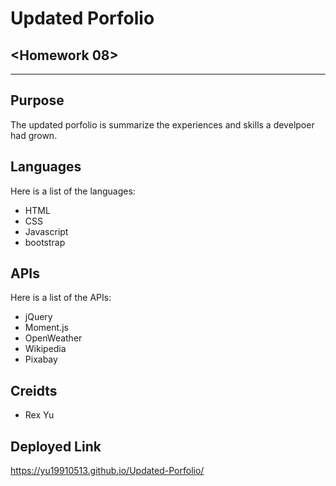 # Updated Porfolio
## <Homework 08>
- - - -
## Purpose

The updated porfolio is summarize the experiences and skills a develpoer had grown.
 
## Languages

Here is a list of the languages:

* HTML
* CSS
* Javascript
* bootstrap

## APIs

Here is a list of the APIs:

* jQuery
* Moment.js
* OpenWeather
* Wikipedia
* Pixabay

## Creidts
* Rex Yu


## Deployed Link
https://yu19910513.github.io/Updated-Porfolio/
